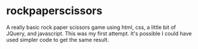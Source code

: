 # rockpaperscissors
A really basic rock paper scissors game using html, css, a little bit of JQuery, and javascript. This was my first attempt. It's possible I could have used simpler code to get the same result. 
